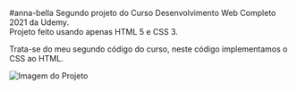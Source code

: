 #anna-bella
Segundo projeto do Curso Desenvolvimento Web Completo 2021 da Udemy.<br>
Projeto feito usando apenas HTML 5 e CSS 3.

Trata-se do meu segundo código do curso, neste código implementamos o CSS ao HTML.

<img src="./assets/img/anna-bella" alt="Imagem do Projeto">
